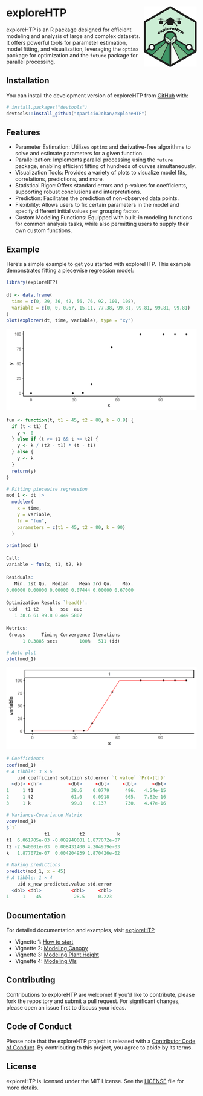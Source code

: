 
<!-- README.md is generated from README.Rmd. Please edit that file -->

# exploreHTP <a href="https://apariciojohan.github.io/exploreHTP/"><img src="man/figures/logo.png" align="right" height="160" alt="exploreHTP website" /></a>

<!-- badges: start -->
<!-- badges: end -->

exploreHTP is an R package designed for efficient modeling and analysis
of large and complex datasets. It offers powerful tools for parameter
estimation, model fitting, and visualization, leveraging the `optimx`
package for optimization and the `future` package for parallel
processing.

## Installation

You can install the development version of exploreHTP from
[GitHub](https://github.com/AparicioJohan/exploreHTP) with:

``` r
# install.packages("devtools")
devtools::install_github("AparicioJohan/exploreHTP")
```

## Features

- Parameter Estimation: Utilizes `optimx` and derivative-free algorithms
  to solve and estimate parameters for a given function.
- Parallelization: Implements parallel processing using the `future`
  package, enabling efficient fitting of hundreds of curves
  simultaneously.
- Visualization Tools: Provides a variety of plots to visualize model
  fits, correlations, predictions, and more.
- Statistical Rigor: Offers standard errors and p-values for
  coefficients, supporting robust conclusions and interpretations.
- Prediction: Facilitates the prediction of non-observed data points.
- Flexibility: Allows users to fix certain parameters in the model and
  specify different initial values per grouping factor.
- Custom Modeling Functions: Equipped with built-in modeling functions
  for common analysis tasks, while also permitting users to supply their
  own custom functions.

## Example

Here’s a simple example to get you started with exploreHTP. This example
demonstrates fitting a piecewise regression model:

``` r
library(exploreHTP)

dt <- data.frame(
  time = c(0, 29, 36, 42, 56, 76, 92, 100, 108),
  variable = c(0, 0, 0.67, 15.11, 77.38, 99.81, 99.81, 99.81, 99.81)
)
plot(explorer(dt, time, variable), type = "xy")
```

<img src="man/figures/README_unnamed-chunk-2-1.png" alt="plot xy"  />

``` r
fun <- function(t, t1 = 45, t2 = 80, k = 0.9) {
  if (t < t1) {
    y <- 0
  } else if (t >= t1 && t <= t2) {
    y <- k / (t2 - t1) * (t - t1)
  } else {
    y <- k
  }
  return(y)
}
```

``` r
# Fitting piecewise regression
mod_1 <- dt |>
  modeler(
    x = time,
    y = variable,
    fn = "fun",
    parameters = c(t1 = 45, t2 = 80, k = 90)
  )
```

``` r
print(mod_1)

Call:
variable ~ fun(x, t1, t2, k) 

Residuals:
   Min. 1st Qu.  Median    Mean 3rd Qu.    Max. 
0.00000 0.00000 0.00000 0.07444 0.00000 0.67000 

Optimization Results `head()`:
 uid   t1 t2    k   sse  auc
   1 38.6 61 99.8 0.449 5807

Metrics:
 Groups      Timing Convergence Iterations
      1 0.3885 secs        100%   511 (id)
```

``` r
# Auto plot
plot(mod_1)
```

<img src="man/figures/README_unnamed-chunk-6-1.png" alt="plot fin"  />

``` r
# Coefficients
coef(mod_1)
# A tibble: 3 × 6
    uid coefficient solution std.error `t value` `Pr(>|t|)`
  <dbl> <chr>          <dbl>     <dbl>     <dbl>      <dbl>
1     1 t1              38.6    0.0779      496.   4.54e-15
2     1 t2              61.0    0.0918      665.   7.82e-16
3     1 k               99.8    0.137       730.   4.47e-16
```

``` r
# Variance-Covariance Matrix
vcov(mod_1)
$`1`
              t1           t2            k
t1  6.061705e-03 -0.002940001 1.877072e-07
t2 -2.940001e-03  0.008431400 4.204939e-03
k   1.877072e-07  0.004204939 1.870426e-02
```

``` r
# Making predictions
predict(mod_1, x = 45)
# A tibble: 1 × 4
    uid x_new predicted.value std.error
  <dbl> <dbl>           <dbl>     <dbl>
1     1    45            28.5     0.223
```

## Documentation

For detailed documentation and examples, visit
[exploreHTP](https://apariciojohan.github.io/exploreHTP/reference/index.html)

- Vignette 1: [How to
  start](https://apariciojohan.github.io/exploreHTP/articles/how_to_start.html)
- Vignette 2: [Modeling
  Canopy](https://apariciojohan.github.io/exploreHTP/articles/canopy-model.html)
- Vignette 3: [Modeling Plant
  Height](https://apariciojohan.github.io/exploreHTP/articles/height-model.html)
- Vignette 4: [Modeling
  VIs](https://apariciojohan.github.io/exploreHTP/articles/maturity-model.html)

## Contributing

Contributions to exploreHTP are welcome! If you’d like to contribute,
please fork the repository and submit a pull request. For significant
changes, please open an issue first to discuss your ideas.

## Code of Conduct

Please note that the exploreHTP project is released with a [Contributor
Code of
Conduct](https://apariciojohan.github.io/exploreHTP/CODE_OF_CONDUCT.html).
By contributing to this project, you agree to abide by its terms.

## License

exploreHTP is licensed under the MIT License. See the
[LICENSE](https://apariciojohan.github.io/exploreHTP/LICENSE.html) file
for more details.

